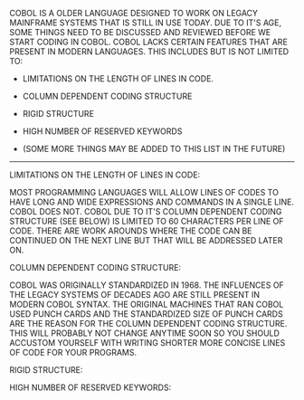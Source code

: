 COBOL IS A OLDER LANGUAGE DESIGNED TO WORK ON LEGACY MAINFRAME SYSTEMS THAT IS STILL IN USE TODAY. DUE TO IT'S AGE, SOME THINGS NEED TO BE DISCUSSED AND REVIEWED BEFORE WE START CODING IN COBOL. COBOL LACKS CERTAIN FEATURES THAT ARE PRESENT IN MODERN LANGUAGES. THIS INCLUDES BUT IS NOT LIMITED TO:

  * LIMITATIONS ON THE LENGTH OF LINES IN CODE.

  * COLUMN DEPENDENT CODING STRUCTURE

  * RIGID STRUCTURE

  * HIGH NUMBER OF RESERVED KEYWORDS

  * (SOME MORE THINGS MAY BE ADDED TO THIS LIST IN THE FUTURE)

----------------------------------------------------------------------------------

LIMITATIONS ON THE LENGTH OF LINES IN CODE:

 MOST PROGRAMMING LANGUAGES WILL ALLOW LINES OF CODES TO HAVE LONG AND WIDE EXPRESSIONS AND COMMANDS IN A SINGLE LINE.
 COBOL DOES NOT. COBOL DUE TO IT'S COLUMN DEPENDENT CODING STRUCTURE (SEE BELOW) IS LIMITED TO 60 CHARACTERS PER LINE
 OF CODE. THERE ARE WORK AROUNDS WHERE THE CODE CAN BE CONTINUED ON THE NEXT LINE BUT THAT WILL BE ADDRESSED LATER ON.

COLUMN DEPENDENT CODING STRUCTURE:

 COBOL WAS ORIGINALLY STANDARDIZED IN 1968. THE INFLUENCES OF THE LEGACY SYSTEMS OF DECADES AGO ARE STILL PRESENT IN 
 MODERN COBOL SYNTAX. THE ORIGINAL MACHINES THAT RAN COBOL USED PUNCH CARDS AND THE STANDARDIZED SIZE OF PUNCH CARDS 
 ARE THE REASON FOR THE COLUMN DEPENDENT CODING STRUCTURE. THIS WILL PROBABLY NOT CHANGE ANYTIME SOON SO YOU SHOULD 
 ACCUSTOM YOURSELF WITH WRITING SHORTER MORE CONCISE LINES OF CODE FOR YOUR PROGRAMS.

RIGID STRUCTURE:

HIGH NUMBER OF RESERVED KEYWORDS:
